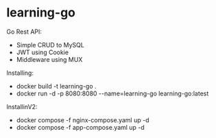 # learning-go
Go Rest API:
- Simple CRUD to MySQL
- JWT using Cookie
- Middleware using MUX

Installing:
- docker build -t learning-go .
- docker run -d -p 8080:8080 --name=learning-go learning-go:latest

InstallinV2:
- docker compose -f nginx-compose.yaml up -d
- docker compose -f app-compose.yaml up -d